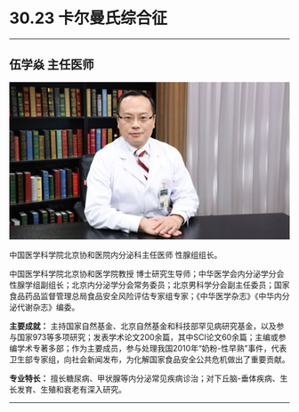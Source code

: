# 30.23 卡尔曼氏综合征

---

## 伍学焱 主任医师

![1686480624125](image/c30_023/1686480624125.png)

中国医学科学院北京协和医院内分泌科主任医师 性腺组组长。

中国医学科学院北京协和医学院教授 博士研究生导师；中华医学会内分泌学分会性腺学组副组长；北京内分泌学分会常务委员；北京男科学分会副主任委员；国家食品药品监督管理总局食品安全风险评估专家组专家；《中华医学杂志》《中华内分泌代谢杂志》编委。

**主要成就：** 主持国家自然基金、北京自然基金和科技部罕见病研究基金，以及参与国家973等多项研究；发表学术论文200余篇，其中SCI论文60余篇；主编或参编学术专著多部；作为主要成员，参与处理我国2010年“奶粉-性早熟”事件，代表卫生部专家组，向社会新闻发布，为化解国家食品安全公共危机做出了重要贡献。

**专业特长：** 擅长糖尿病、甲状腺等内分泌常见疾病诊治；对下丘脑-垂体疾病、生长发育、生殖和衰老有深入研究。

---

